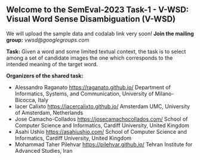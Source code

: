 ## Welcome to the SemEval-2023 Task-1 - V-WSD: Visual Word Sense Disambiguation (V-WSD)

We will upload the sample data and codalab link very soon!
**Join the mailing group:** _vwsd@googlegroups.com_

**Task:** Given a word and some limited textual context, the task is to select among a set of candidate images the one which corresponds to the intended meaning of the target word.


**Organizers of the shared task:**

- Alessandro Raganato
https://raganato.github.io/
Department of Informatics, Systems, and Communication, University of Milano-Bicocca, Italy
- Iacer Calixto
https://iacercalixto.github.io/
Amsterdam UMC, University of Amsterdam, Netherlands
- Jose Camacho-Collados
https://josecamachocollados.com/
School of Computer Science and Informatics, Cardiff University, United Kingdom
- Asahi Ushio
https://asahiushio.com/
School of Computer Science and Informatics, Cardiff University, United Kingdom
- Mohammad Taher Pilehvar
https://pilehvar.github.io/
Tehran Institute for Advanced Studies, Iran

